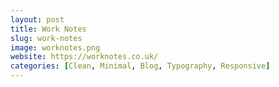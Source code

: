 ```yaml
---
layout: post
title: Work Notes
slug: work-notes
image: worknotes.png
website: https://worknotes.co.uk/
categories: [Clean, Minimal, Blog, Typography, Responsive]
---
```

